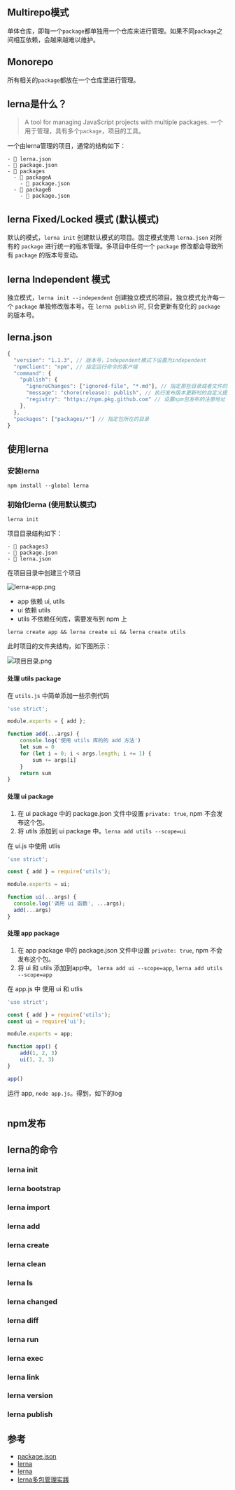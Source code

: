 ## Multirepo模式

单体仓库，即每一个`package`都单独用一个仓库来进行管理。如果不同`package`之间相互依赖，会越来越难以维护。

## Monorepo

所有相关的`package`都放在一个仓库里进行管理。

## lerna是什么？

> A tool for managing JavaScript projects with multiple packages. 一个用于管理，具有多个`package`，项目的工具。

一个由lerna管理的项目，通常的结构如下：

```shell
- 📃 lerna.json
- 📃 package.json
- 📁 packages
  - 📁 packageA
    - 📃 package.json  
  - 📁 packageB
    - 📃 package.json
```

## lerna Fixed/Locked 模式 (默认模式)

默认的模式，`lerna init` 创建默认模式的项目。固定模式使用 `lerna.json` 对所有的 `package` 进行统一的版本管理。多项目中任何一个 `package` 修改都会导致所有 `package` 的版本号变动。

## lerna Independent 模式

独立模式，`lerna init --independent` 创建独立模式的项目。独立模式允许每一个 `package` 单独修改版本号。在 `lerna publish` 时, 只会更新有变化的 `package` 的版本号。

## lerna.json

```js
{
  "version": "1.1.3", // 版本号，Independent模式下设置为independent
  "npmClient": "npm", // 指定运行命令的客户端
  "command": {
    "publish": {
      "ignoreChanges": ["ignored-file", "*.md"], // 指定那些目录或者文件的变更不会被publish
      "message": "chore(release): publish", // 执行发布版本更新时的自定义提交消息
      "registry": "https://npm.pkg.github.com" // 设置npm包发布的注册地址
    },
  },
  "packages": ["packages/*"] // 指定包所在的目录
}
```

## 使用lerna

### 安装lerna

```shell
npm install --global lerna
```

### 初始化lerna (使用默认模式)

```shell
lerna init
```

项目目录结构如下：

```shell
- 📁 packages3
- 📃 package.json
- 📃 lerna.json
```

在项目目录中创建三个项目

![lerna-app.png](https://i.loli.net/2021/08/23/dLvmS6pIjgqV8nr.png)

- app 依赖 ui, utils
- ui 依赖 utils
- utils 不依赖任何库，需要发布到 npm 上

```shell
lerna create app && lerna create ui && lerna create utils
```

此时项目的文件夹结构，如下图所示：

![项目目录.png](https://i.loli.net/2021/08/23/ih4DHp8RkFXU9QE.png)

#### 处理 utils package

在 `utils.js` 中简单添加一些示例代码

```js
'use strict';

module.exports = { add };

function add(...args) {
    console.log('使用 utils 库的的 add 方法')
    let sum = 0
    for (let i = 0; i < args.length; i += 1) {
        sum += args[i]
    }
    return sum
}
```

#### 处理 ui package

1. 在 ui package 中的 package.json 文件中设置 `private: true`, npm 不会发布这个包。
2. 将 utils 添加到 ui package 中。`lerna add utils --scope=ui`

在 ui.js 中使用 utlis

```js
'use strict';

const { add } = require('utils');

module.exports = ui;

function ui(...args) {
  console.log('调用 ui 函数', ...args);
  add(...args)
}
```

#### 处理 app package

1. 在 app package 中的 package.json 文件中设置 `private: true`, npm 不会发布这个包。
2. 将 ui 和 utils 添加到app中。 `lerna add ui --scope=app`, `lerna add utils --scope=app`

在 app.js 中 使用 ui 和 utlis

```js
'use strict';

const { add } = require('utils');
const ui = require('ui');

module.exports = app;

function app() {
    add(1, 2, 3)
    ui(1, 2, 3)
}

app()
```

运行 app, `node app.js`。得到，如下的log

```js
```

## npm发布

## lerna的命令

### lerna init

### lerna bootstrap

### lerna import

### lerna add

### lerna create

### lerna clean

### lerna ls

### lerna changed

### lerna diff

### lerna run

### lerna exec

### lerna link

### lerna version

### lerna publish



## 参考

- [package.json](https://docs.npmjs.com/cli/v7/configuring-npm/package-json)
- [lerna](https://github.com/lerna/lerna#readme)
- [lerna](https://lerna.js.org/)
- [lerna多包管理实践](https://juejin.cn/post/6844904194999058440#heading-22)